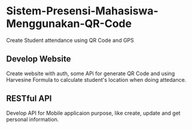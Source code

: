 # Sistem-Presensi-Mahasiswa-Menggunakan-QR-Code
Create Student attendance using QR Code and GPS

## Develop Website
Create website with auth, some APi for generate QR Code and using Harvesine Formula to calculate student's location when doing attedance.

## RESTful API
Develop API for Mobile applicaion purpose, like create, update and get personal information.
